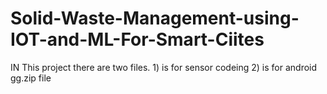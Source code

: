 # Solid-Waste-Management-using-IOT-and-ML-For-Smart-Ciites

IN This project there are two files. 1) is for sensor codeing 2) is for android gg.zip file
